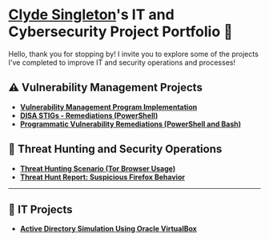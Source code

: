 # <a href="https://github.com/csingl202/">Clyde Singleton</a>'s IT and Cybersecurity Project Portfolio 🔐

Hello, thank you for stopping by!  I invite you to explore some of the projects I've completed to improve IT and security operations and processes!


## ⚠️ Vulnerability Management Projects

- **[Vulnerability Management Program Implementation](https://github.com/csingl202/vulnerability_management_program)**
- **[DISA STIGs - Remediations (PowerShell) ](https://github.com/csingl202/csingl202/tree/main/STIGS)**
- **[Programmatic Vulnerability Remediations (PowerShell and Bash)](https://github.com/csingl202/programmatic-vulnerability-remediations)**

## 🚨 Threat Hunting and Security Operations

- **[Threat Hunting Scenario (Tor Browser Usage)](https://github.com/csingl202/threat-hunting-scenario-tor)**
- **[Threat Hunt Report: Suspicious Firefox Behavior](https://github.com/csingl202/threat-hunting-scenario-firefox)**

<hr/>

## 🤳 IT Projects

- **[Active Directory Simulation Using Oracle VirtualBox](https://github.com/csingl202/active-directory-lab/blob/main/README.md)**

 

<!--
<img width="35" alt="image" src="https://github.com/user-attachments/assets/2f41c7cd-5ea8-4475-b451-a37161b6c3fb"> 
<img width="35" alt="image" src="https://github.com/user-attachments/assets/77649969-9910-4994-8b96-74a116cfb2a8">
-->
